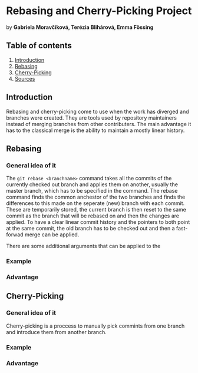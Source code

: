 # Rebasing and Cherry-Picking Project
by **Gabriela Moravčíková, Terézia Blihárová, Emma Fössing**

## Table of contents 
1. [Introduction](#introduction)
2. [Rebasing](#rebasing)   
3. [Cherry-Picking](#cherry-picking)
4. [Sources](#sources)


## Introduction
Rebasing and cherry-picking come to use when the work has diverged and branches were created. They are tools used by repository maintainers instead of merging branches from other contributers. The main advantage it has to the classical merge is the ability to maintain a mostly linear history.

## Rebasing
### General idea of it
The ```git rebase <branchname>``` command takes all the commits of the currently checked out branch and applies them on another, usually the master branch, which has to be specified in the command.
The rebase command finds the common anchestor of the two branches and finds the differences to this made on the seperate (new) branch with each commit. These are temporarily stored, the current branch is then reset to the same commit as the branch that will be rebased on and then the changes are applied. To have a clear linear commit history and the pointers to both point at the same commit, the old branch has to be checked out and then a fast-forwad merge can be applied.

There are some additional arguments that can be applied to the 

### Example


### Advantage

## Cherry-Picking
### General idea of it
Cherry-picking is a proccess to manually pick commints from one branch and introduce them from another branch. 
### Example
### Advantage


